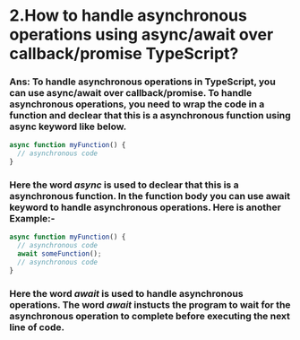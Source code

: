 # 2.How to handle asynchronous operations using async/await over callback/promise TypeScript?

### Ans: To handle asynchronous operations in TypeScript, you can use async/await over callback/promise. To handle asynchronous operations, you need to wrap the code in a function and declear that this is a asynchronous function using async keyword like below.

```typescript
async function myFunction() {
  // asynchronous code
}
```

### Here the word _async_ is used to declear that this is a asynchronous function. In the function body you can use await keyword to handle asynchronous operations. Here is another Example:-

```typescript
async function myFunction() {
  // asynchronous code
  await someFunction();
  // asynchronous code
}
```

### Here the word _await_ is used to handle asynchronous operations. The word _await_ instucts the program to wait for the asynchronous operation to complete before executing the next line of code.
